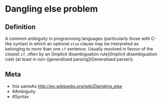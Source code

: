 # Dangling else problem

## Definition
A common ambiguity in programming languages (particularly those with C-like syntax) in which an optional ```else``` clause may be interpreted as belonging to more than one ```if``` sentence. Usually resolved in favour of the closest ```if```, often by an [Implicit disambiguation rule](Implicit disambiguation rule) (at least in non-[generalised parsing](Generalised parser)).

## Meta
* this sameAs http://en.wikipedia.org/wiki/Dangling_else
* #Ambiguity
* #Syntax

